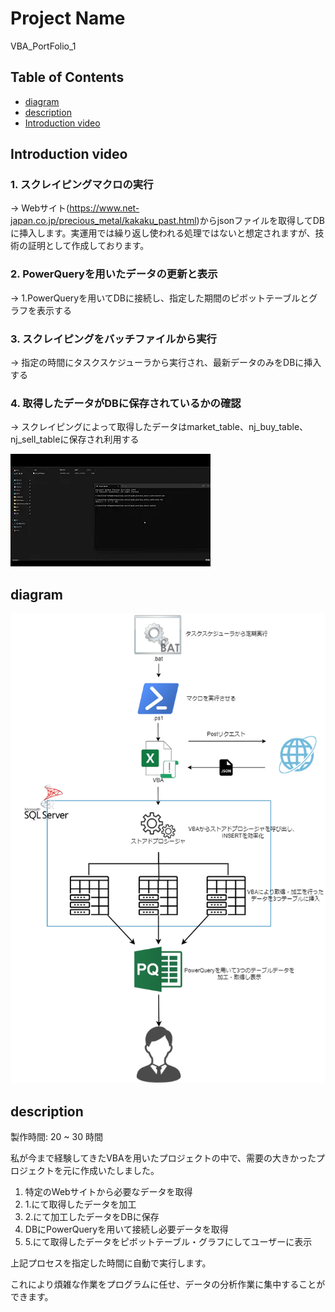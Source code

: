 # Project Name

VBA_PortFolio_1

## Table of Contents
- [diagram](#diagram)
- [description](#description)
- [Introduction video](#introduction-video)

## Introduction video

### 1. スクレイピングマクロの実行
-> Webサイト(https://www.net-japan.co.jp/precious_metal/kakaku_past.html)からjsonファイルを取得してDBに挿入します。実運用では繰り返し使われる処理ではないと想定されますが、技術の証明として作成しております。

### 2. PowerQueryを用いたデータの更新と表示
-> 1.PowerQueryを用いてDBに接続し、指定した期間のピボットテーブルとグラフを表示する

### 3. スクレイピングをバッチファイルから実行
-> 指定の時間にタスクスケジューラから実行され、最新データのみをDBに挿入する

### 4. 取得したデータがDBに保存されているかの確認
-> スクレイピングによって取得したデータはmarket_table、nj_buy_table、nj_sell_tableに保存され利用する

[![紹介動画](docs\サムネイル.png)](https://youtu.be/OihXIm_BcHs)


## diagram

![構成図](/docs/portfolio_1.drawio.png)

## description

製作時間: 20 ~ 30 時間

私が今まで経験してきたVBAを用いたプロジェクトの中で、需要の大きかったプロジェクトを元に作成いたしました。

1. 特定のWebサイトから必要なデータを取得
2. 1.にて取得したデータを加工
3. 2.にて加工したデータをDBに保存
4. DBにPowerQueryを用いて接続し必要データを取得
5. 5.にて取得したデータをピボットテーブル・グラフにしてユーザーに表示

上記プロセスを指定した時間に自動で実行します。

これにより煩雑な作業をプログラムに任せ、データの分析作業に集中することができます。

